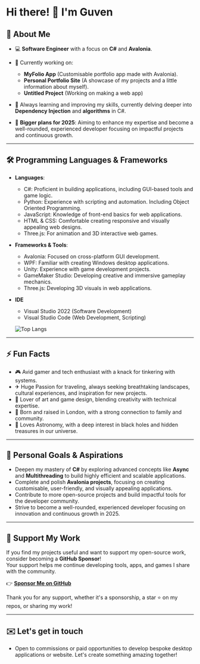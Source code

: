<!--
**Guven-K/Guven-K** is a ✨ _special_ ✨ repository because its `README.md` (this file) appears on your GitHub profile.
-->

# Hi there! 👋 I'm Guven


## 🌟 About Me  
- 💻 **Software Engineer** with a focus on **C#** and **Avalonia**.  
- 🔭 Currently working on:
  - **MyFolio App** (Customisable portfolio app made with Avalonia).    
  - **Personal Portfolio Site** (A showcase of my projects and a little information about myself).
  - **Untitled Project** (Working on making a web app)
  
- 🌱 Always learning and improving my skills, currently delving deeper into **Dependency Injection** and **algorithms** in C#. 
- 🚀 **Bigger plans for 2025**: Aiming to enhance my expertise and become a well-rounded, experienced developer focusing on impactful projects and continuous growth.  

---

## 🛠️ Programming Languages & Frameworks  
- **Languages**:  
  - C#: Proficient in building applications, including GUI-based tools and game logic.  
  - Python: Experience with scripting and automation. Including Object Oriented Programming.
  - JavaScript: Knowledge of front-end basics for web applications. 
  - HTML & CSS: Comfortable creating responsive and visually appealing web designs.  
  - Three.js: For animation and 3D interactive web games. 

- **Frameworks & Tools**:  
  - Avalonia: Focused on cross-platform GUI development.  
  - WPF: Familiar with creating Windows desktop applications.  
  - Unity: Experience with game development projects.  
  - GameMaker Studio: Developing creative and immersive gameplay mechanics.
  - Three.js: Developing 3D visuals in web applications.

- **IDE**
  - Visual Studio 2022 (Software Development)
  - Visual Studio Code (Web Development, Scripting)

  ![Top Langs](https://github-readme-stats.vercel.app/api/top-langs/?username=Guven-K&layout=compact&theme=tokyonight)

---

## ⚡ Fun Facts  
- 🎮 Avid gamer and tech enthusiast with a knack for tinkering with systems.
- ✈  Huge Passion for traveling, always seeking breathtaking landscapes, cultural experiences, and inspiration for new projects. 
- 🎨 Lover of art and game design, blending creativity with technical expertise.  
- 🏡 Born and raised in London, with a strong connection to family and community.  
- 💫 Loves Astronomy, with a deep interest in black holes and hidden treasures in our universe.
  
---

## 🎯 Personal Goals & Aspirations
- Deepen my mastery of **C#** by exploring advanced concepts like **Async** and **Multithreading** to build highly efficient and scalable applications.
- Complete and polish **Avalonia projects**, focusing on creating customisable, user-friendly, and visually appealing applications.
- Contribute to more open-source projects and build impactful tools for the developer community.
- Strive to become a well-rounded, experienced developer focusing on innovation and continuous growth in 2025.

---

## 💖 Support My Work

If you find my projects useful and want to support my open-source work, consider becoming a **GitHub Sponsor**!  
Your support helps me continue developing tools, apps, and games I share with the community.

👉 **[Sponsor Me on GitHub](https://github.com/sponsors/Guven-K)**  

Thank you for any support, whether it's a sponsorship, a star ⭐ on my repos, or sharing my work!

---
## ✉️ Let's get in touch
- Open to commissions or paid opportunities to develop bespoke desktop applications or website. Let's create something amazing together!  


